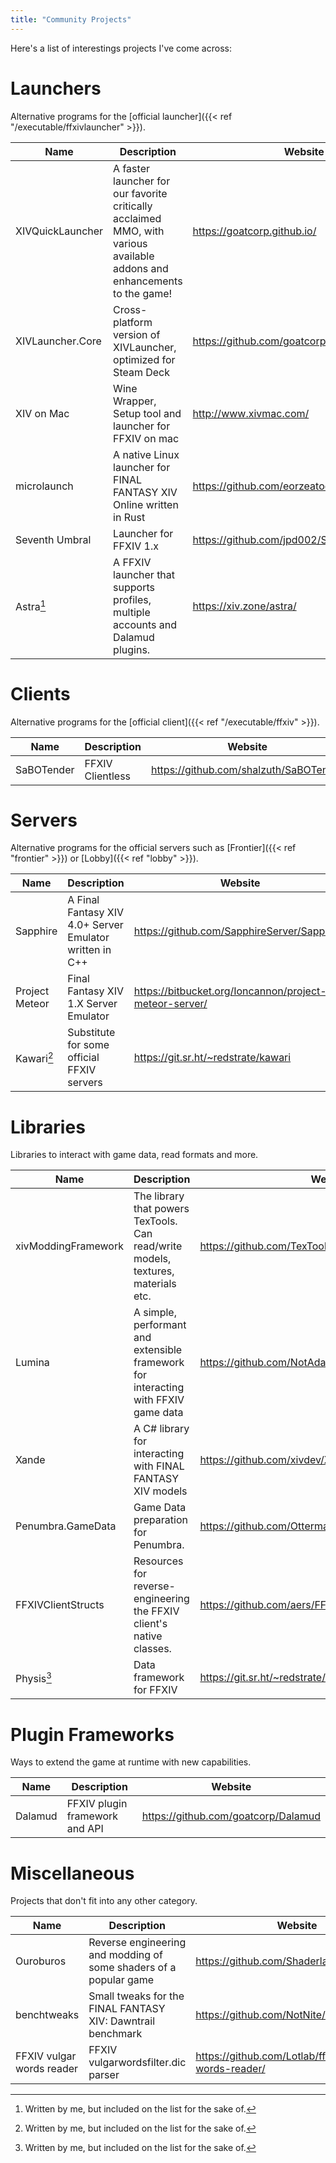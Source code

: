 ```yaml
---
title: "Community Projects"
---
```


Here's a list of interestings projects I've come across:

# Launchers

Alternative programs for the [official launcher]({{< ref "/executable/ffxivlauncher" >}}).

| Name | Description | Website |
| --- | --- | --- |
| XIVQuickLauncher | A faster launcher for our favorite critically acclaimed MMO, with various available addons and enhancements to the game! | https://goatcorp.github.io/ |
| XIVLauncher.Core | Cross-platform version of XIVLauncher, optimized for Steam Deck | https://github.com/goatcorp/XIVLauncher.Core |
| XIV on Mac | Wine Wrapper, Setup tool and launcher for FFXIV on mac | http://www.xivmac.com/ |
| microlaunch | A native Linux launcher for FINAL FANTASY XIV Online written in Rust | https://github.com/eorzeatools/microlaunch |
| Seventh Umbral | Launcher for FFXIV 1.x | https://github.com/jpd002/SeventhUmbral |
| Astra[^1] | A FFXIV launcher that supports profiles, multiple accounts and Dalamud plugins. | https://xiv.zone/astra/ |

# Clients

Alternative programs for the [official client]({{< ref "/executable/ffxiv" >}}).

| Name | Description | Website |
| --- | --- | --- |
| SaBOTender | FFXIV Clientless  | https://github.com/shalzuth/SaBOTender |

# Servers

Alternative programs for the official servers such as [Frontier]({{< ref "frontier" >}}) or [Lobby]({{< ref "lobby" >}}).

| Name | Description | Website |
| --- | --- | --- |
| Sapphire | A Final Fantasy XIV 4.0+ Server Emulator written in C++ | https://github.com/SapphireServer/Sapphire/ |
| Project Meteor | Final Fantasy XIV 1.X Server Emulator | https://bitbucket.org/Ioncannon/project-meteor-server/ |
| Kawari[^1] | Substitute for some official FFXIV servers | https://git.sr.ht/~redstrate/kawari |

# Libraries

Libraries to interact with game data, read formats and more.

| Name | Description | Website |
| --- | --- | --- |
| xivModdingFramework | The library that powers TexTools. Can read/write models, textures, materials etc. | https://github.com/TexTools/xivModdingFramework |
| Lumina | A simple, performant and extensible framework for interacting with FFXIV game data |  https://github.com/NotAdam/Lumina |
| Xande | A C# library for interacting with FINAL FANTASY XIV models | https://github.com/xivdev/Xande |
| Penumbra.GameData | Game Data preparation for Penumbra. | https://github.com/Ottermandias/Penumbra.GameData/ |
| FFXIVClientStructs | Resources for reverse-engineering the FFXIV client's native classes. | https://github.com/aers/FFXIVClientStructs/ |
| Physis[^1] | Data framework for FFXIV | https://git.sr.ht/~redstrate/physis |

# Plugin Frameworks

Ways to extend the game at runtime with new capabilities.

| Name | Description | Website |
| --- | --- | --- |
| Dalamud | FFXIV plugin framework and API | https://github.com/goatcorp/Dalamud |

# Miscellaneous

Projects that don't fit into any other category.

| Name | Description | Website |
| --- | --- | --- |
| Ouroburos | Reverse engineering and modding of some shaders of a popular game | https://github.com/Shaderlayan/Ouroboros |
| benchtweaks | Small tweaks for the FINAL FANTASY XIV: Dawntrail benchmark | https://github.com/NotNite/benchtweaks |
| FFXIV vulgar words reader | FFXIV vulgarwordsfilter.dic parser | https://github.com/Lotlab/ffxiv-vulgar-words-reader/ |

[^1]: Written by me, but included on the list for the sake of.
